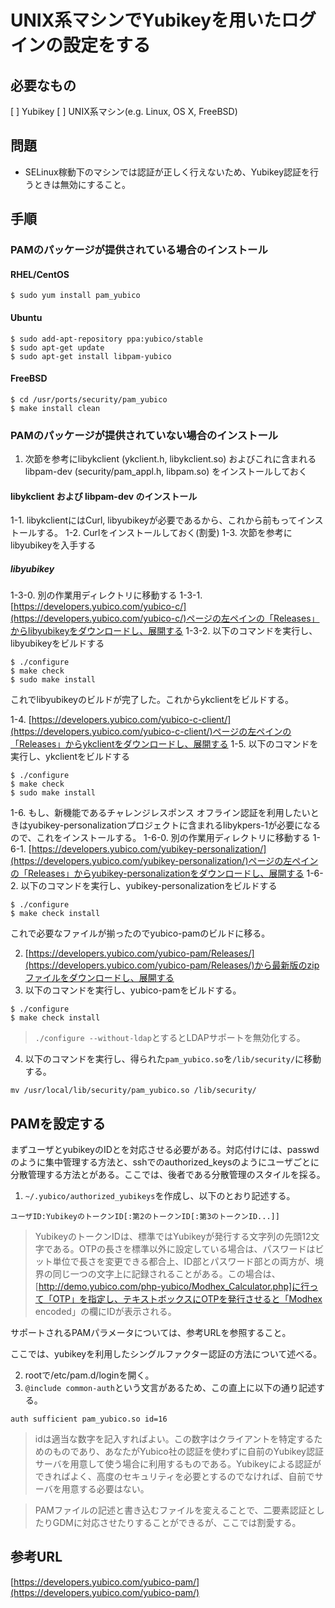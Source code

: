 # UNIX系マシンでYubikeyを用いたログインの設定をする
## 必要なもの
[ ] Yubikey
[ ] UNIX系マシン(e.g. Linux, OS X, FreeBSD)

## 問題
* SELinux稼動下のマシンでは認証が正しく行えないため、Yubikey認証を行うときは無効にすること。

## 手順
### PAMのパッケージが提供されている場合のインストール
#### RHEL/CentOS
```
$ sudo yum install pam_yubico
```

#### Ubuntu
```
$ sudo add-apt-repository ppa:yubico/stable
$ sudo apt-get update
$ sudo apt-get install libpam-yubico
```

#### FreeBSD
```
$ cd /usr/ports/security/pam_yubico
$ make install clean
```

### PAMのパッケージが提供されていない場合のインストール
1. 次節を参考にlibykclient (ykclient.h, libykclient.so) およびこれに含まれる libpam-dev (security/pam_appl.h, libpam.so) をインストールしておく

#### libykclient および libpam-dev のインストール
1-1. libykclientにはCurl, libyubikeyが必要であるから、これから前もってインストールする。
1-2. Curlをインストールしておく(割愛)
1-3. 次節を参考にlibyubikeyを入手する

##### libyubikey
1-3-0. 別の作業用ディレクトリに移動する
1-3-1. [https://developers.yubico.com/yubico-c/](https://developers.yubico.com/yubico-c/)ページの左ペインの「Releases」からlibyubikeyをダウンロードし、展開する
1-3-2. 以下のコマンドを実行し、libyubikeyをビルドする

```
$ ./configure
$ make check
$ sudo make install
```

これでlibyubikeyのビルドが完了した。これからykclientをビルドする。

1-4. [https://developers.yubico.com/yubico-c-client/](https://developers.yubico.com/yubico-c-client/)ページの左ペインの「Releases」からykclientをダウンロードし、展開する
1-5. 以下のコマンドを実行し、ykclientをビルドする

```
$ ./configure
$ make check
$ sudo make install
```

1-6. もし、新機能であるチャレンジレスポンス オフライン認証を利用したいときはyubikey-personalizationプロジェクトに含まれるlibykpers-1が必要になるので、これをインストールする。
1-6-0. 別の作業用ディレクトリに移動する
1-6-1. [https://developers.yubico.com/yubikey-personalization/](https://developers.yubico.com/yubikey-personalization/)ページの左ペインの「Releases」からyubikey-personalizationをダウンロードし、展開する
1-6-2. 以下のコマンドを実行し、yubikey-personalizationをビルドする

```
$ ./configure
$ make check install
```

これで必要なファイルが揃ったのでyubico-pamのビルドに移る。

2. [https://developers.yubico.com/yubico-pam/Releases/](https://developers.yubico.com/yubico-pam/Releases/)から最新版のzipファイルをダウンロードし、展開する
3. 以下のコマンドを実行し、yubico-pamをビルドする。
```
$ ./configure
$ make check install
```

>`./configure --without-ldap`とするとLDAPサポートを無効化する。

4. 以下のコマンドを実行し、得られた`pam_yubico.so`を`/lib/security/`に移動する。

```
mv /usr/local/lib/security/pam_yubico.so /lib/security/
```

## PAMを設定する
まずユーザとyubikeyのIDとを対応させる必要がある。対応付けには、passwdのように集中管理する方法と、sshでのauthorized_keysのようにユーザごとに分散管理する方法とがある。ここでは、後者である分散管理のスタイルを採る。

1. `~/.yubico/authorized_yubikeys`を作成し、以下のとおり記述する。

```
ユーザID:YubikeyのトークンID[:第2のトークンID[:第3のトークンID...]]
```

>YubikeyのトークンIDは、標準ではYubikeyが発行する文字列の先頭12文字である。OTPの長さを標準以外に設定している場合は、パスワードはビット単位で長さを変更できる都合上、ID部とパスワード部との両方が、境界の同じ一つの文字上に記録されることがある。この場合は、[http://demo.yubico.com/php-yubico/Modhex_Calculator.php]に行って「OTP」を指定し、テキストボックスにOTPを発行させると「Modhex encoded」の欄にIDが表示される。

サポートされるPAMパラメータについては、参考URLを参照すること。

ここでは、yubikeyを利用したシングルファクター認証の方法について述べる。

2. rootで/etc/pam.d/loginを開く。
3. `@include common-auth`という文言があるため、この直上に以下の通り記述する。

```
auth sufficient pam_yubico.so id=16
```

>idは適当な数字を記入すればよい。この数字はクライアントを特定するためのものであり、あなたがYubico社の認証を使わずに自前のYubikey認証サーバを用意して使う場合に利用するものである。Yubikeyによる認証ができればよく、高度のセキュリティを必要とするのでなければ、自前でサーバを用意する必要はない。

>PAMファイルの記述と書き込むファイルを変えることで、二要素認証としたりGDMに対応させたりすることができるが、ここでは割愛する。

## 参考URL
[https://developers.yubico.com/yubico-pam/](https://developers.yubico.com/yubico-pam/)
